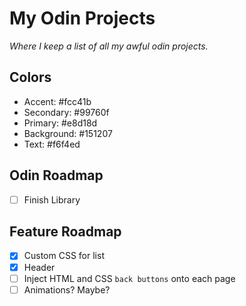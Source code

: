 # My Odin Projects

_Where I keep a list of all my awful odin projects._

## Colors

- Accent: #fcc41b
- Secondary: #99760f
- Primary: #e8d18d
- Background: #151207
- Text: #f6f4ed

## Odin Roadmap

- [ ] Finish Library

## Feature Roadmap

- [x] Custom CSS for list
- [x] Header
- [ ] Inject HTML and CSS `back buttons` onto each page
- [ ] Animations? Maybe?
